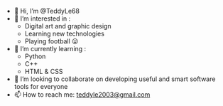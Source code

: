 - 👋 Hi, I’m @TeddyLe68
- 👀 I’m interested in :
  * Digital art and graphic design
  * Learning new technologies
  * Playing football 😛
- 🌱 I’m currently learning :
  * Python
  * C++
  * HTML & CSS
- 💞️ I’m looking to collaborate on developing useful and smart software tools for everyone
- 📫 How to reach me: teddyle2003@gmail.com

<!---
TeddyLe68/TeddyLe68 is a ✨ special ✨ repository because its `README.md` (this file) appears on your GitHub profile.
You can click the Preview link to take a look at your changes.
--->

